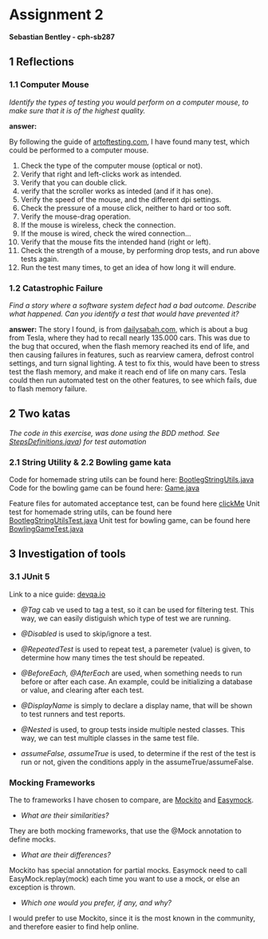 # Assignment 2
**Sebastian Bentley - cph-sb287**

## 1 Reflections

### 1.1 Computer Mouse
*Identify the types of testing you would perform on a computer mouse, to make sure that it is of the highest quality.*

**answer:**


By following the guide of [artoftesting.com](https://artoftesting.com/mouse), I have found many test, which could be performed to a computer mouse.
1. Check the type of the computer mouse (optical or not).
2. Verify that right and left-clicks work as intended.
3. Verify that you can double click.
4. verify that the scroller works as inteded (and if it has one).
5. Verify the speed of the mouse, and the different dpi settings.
6. Check the pressure of a mouse click, neither to hard or too soft.
7. Verify the mouse-drag operation.
8. If the mouse is wireless, check the connection.
9. If the mouse is wired, check the wired connection...
10. Verify that the mouse fits the intended hand (right or left).
11. Check the strength of a mouse, by performing drop tests, and run above tests again.
12. Run the test many times, to get an idea of how long it will endure.


  

### 1.2 Catastrophic Failure
*Find a story where a software system defect had a bad outcome. Describe what happened. Can you identify a test that would have prevented it?*


**answer:**
The story I found, is from [dailysabah.com](https://www.dailysabah.com/business/automotive/tesla-to-recall-135000-vehicles-over-computer-memory-failure), which is about a bug from Tesla, where they had to recall nearly 135.000 cars.
This was due to the bug that occured, when the flash memory reached its end of life, and then causing failures in features, such as rearview camera, defrost control settings, and turn signal lighting.
A test to fix this, would have been to stress test the flash memory, and make it reach end of life on many cars. Tesla could then run automated test on the other features, to see which fails, due to flash memory failure.  

## 2 Two katas
*The code in this exercise, was done using the BDD method. See [StepsDefinitions.java](https://github.com/SebastianBentley/softTestAssignments/blob/main/assignment2/TestAssignment2/src/test/java/com/example/testassignment2/StepsDefinition.java)) for test automation*
  

### 2.1 String Utility &  2.2 Bowling game kata
Code for homemade string utils can be found here: [BootlegStringUtils.java](https://github.com/SebastianBentley/softTestAssignments/blob/main/assignment2/TestAssignment2/src/main/java/com/example/testassignment2/BootlegStringUtils.java)
Code for the bowling game can be found here: [Game.java](https://github.com/SebastianBentley/softTestAssignments/blob/main/assignment2/TestAssignment2/src/main/java/com/example/testassignment2/Game.java) 
 
 
 Feature files for automated acceptance test, can be found here [clickMe](https://github.com/SebastianBentley/softTestAssignments/tree/main/assignment2/TestAssignment2/src/test/resources/com.example.testassignment2)
Unit test for homemade string utils, can be found here [BootlegStringUtilsTest.java](https://github.com/SebastianBentley/softTestAssignments/blob/main/assignment2/TestAssignment2/src/test/java/com/example/testassignment2/BootlegStringUtilsTest.java)
Unit test for bowling game, can be found here [BowlingGameTest.java](https://github.com/SebastianBentley/softTestAssignments/blob/main/assignment2/TestAssignment2/src/test/java/com/example/testassignment2/BowlingGameTest.java)

 
## 3 Investigation of tools


### 3.1 JUnit 5

Link to a nice guide: [devqa.io](https://devqa.io/junit-5-annotations/)

* *@Tag* cab ve used to tag a test, so it can be used for filtering test. This way, we can easily distiguish which type of test we are running.

* *@Disabled* is used to skip/ignore a test.

* *@RepeatedTest* is used to repeat test, a paremeter (value) is given, to determine how many times the test should be repeated.

* *@BeforeEach, @AfterEach* are used, when something needs to run before or after each case. An example, could be initializing a database or value, and clearing after each test.

* *@DisplayName* is simply to declare a display name, that will be shown to test runners and test reports.

* *@Nested* is used, to group tests inside multiple nested classes. This way, we can test multiple classes in the same test file.

* *assumeFalse, assumeTrue* is used, to determine if the rest of the test is run or not, given the conditions apply in the assumeTrue/assumeFalse.

### Mocking Frameworks
The to frameworks I have chosen to compare, are [Mockito](https://site.mockito.org/) and [Easymock](https://easymock.org/).

* *What are their similarities?*


They are both mocking frameworks, that use the @Mock annotation to define mocks.

* *What are their differences?*


Mockito has special annotation for partial mocks. Easymock need to call EasyMock.replay(mock) each time you want to use a mock, or else an exception is thrown.

* *Which one would you prefer, if any, and why?*


I would prefer to use Mockito, since it is the most known in the community, and therefore easier to find help online.
